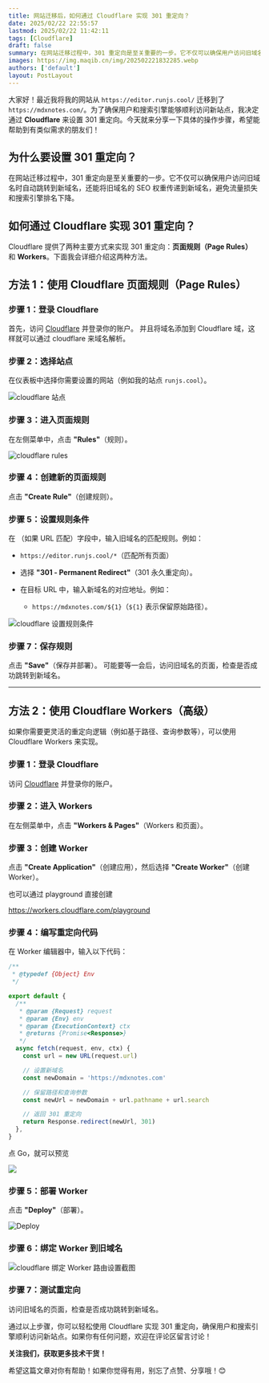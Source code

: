 ```yaml
---
title: 网站迁移后，如何通过 Cloudflare 实现 301 重定向？
date: 2025/02/22 22:55:57
lastmod: 2025/02/22 11:42:11
tags: [Cloudflare]
draft: false
summary: 在网站迁移过程中，301 重定向是至关重要的一步。它不仅可以确保用户访问旧域名时自动跳转到新域名，还能将旧域名的 SEO 权重传递到新域名，避免流量损失和搜索引擎排名下降。
images: https://img.maqib.cn/img/202502221832285.webp
authors: ['default']
layout: PostLayout
---
```


大家好！最近我将我的网站从 `https://editor.runjs.cool/` 迁移到了 `https://mdxnotes.com/`。为了确保用户和搜索引擎能够顺利访问新站点，我决定通过 **Cloudflare** 来设置 301 重定向。今天就来分享一下具体的操作步骤，希望能帮助到有类似需求的朋友们！

## 为什么要设置 301 重定向？

在网站迁移过程中，301 重定向是至关重要的一步。它不仅可以确保用户访问旧域名时自动跳转到新域名，还能将旧域名的 SEO 权重传递到新域名，避免流量损失和搜索引擎排名下降。

## 如何通过 Cloudflare 实现 301 重定向？

Cloudflare 提供了两种主要方式来实现 301 重定向：**页面规则（Page Rules）** 和 **Workers**。下面我会详细介绍这两种方法。

## 方法 1：使用 Cloudflare 页面规则（Page Rules）

### 步骤 1：登录 Cloudflare

首先，访问 [Cloudflare](https://www.cloudflare.com/) 并登录你的账户。
并且将域名添加到 Cloudflare 域，这样就可以通过 cloudflare 来域名解析。

### 步骤 2：选择站点

在仪表板中选择你需要设置的网站（例如我的站点 `runjs.cool`）。

![cloudflare 站点](https://img.maqib.cn/img/202502221832285.webp)

### 步骤 3：进入页面规则

在左侧菜单中，点击 **"Rules"**（规则）。

![cloudflare rules](https://img.maqib.cn/img/202502221833930.webp)

### 步骤 4：创建新的页面规则

点击 **"Create Rule"**（创建规则）。

### 步骤 5：设置规则条件

在 （如果 URL 匹配）字段中，输入旧域名的匹配规则。例如：

- `https://editor.runjs.cool/*`（匹配所有页面）

- 选择 **"301 - Permanent Redirect"**（301 永久重定向）。
- 在目标 URL 中，输入新域名的对应地址。例如：
  - `https://mdxnotes.com/${1}`（`${1}` 表示保留原始路径）。

![cloudflare 设置规则条件](https://img.maqib.cn/img/202502221615777.webp)

### 步骤 7：保存规则

点击 **"Save"**（保存并部署）。
可能要等一会后，访问旧域名的页面，检查是否成功跳转到新域名。

---

## 方法 2：使用 Cloudflare Workers（高级）

如果你需要更灵活的重定向逻辑（例如基于路径、查询参数等），可以使用 Cloudflare Workers 来实现。

### 步骤 1：登录 Cloudflare

访问 [Cloudflare](https://www.cloudflare.com/) 并登录你的账户。

### 步骤 2：进入 Workers

在左侧菜单中，点击 **"Workers & Pages"**（Workers 和页面）。

### 步骤 3：创建 Worker

点击 **"Create Application"**（创建应用），然后选择 **"Create Worker"**（创建 Worker）。

也可以通过 playground 直接创建

https://workers.cloudflare.com/playground

### 步骤 4：编写重定向代码

在 Worker 编辑器中，输入以下代码：

```javascript
/**
 * @typedef {Object} Env
 */

export default {
  /**
   * @param {Request} request
   * @param {Env} env
   * @param {ExecutionContext} ctx
   * @returns {Promise<Response>}
   */
  async fetch(request, env, ctx) {
    const url = new URL(request.url)

    // 设置新域名
    const newDomain = 'https://mdxnotes.com'

    // 保留路径和查询参数
    const newUrl = newDomain + url.pathname + url.search

    // 返回 301 重定向
    return Response.redirect(newUrl, 301)
  },
}
```

点 Go，就可以预览

![](https://img.maqib.cn/img/202502221635983.webp)

### 步骤 5：部署 Worker

点击 **"Deploy"**（部署）。

![Deploy](https://img.maqib.cn/img/202502221638193.webp)

### 步骤 6：绑定 Worker 到旧域名

![cloudflare 绑定 Worker 路由设置截图](https://img.maqib.cn/img/202502221645609.webp)

### 步骤 7：测试重定向

访问旧域名的页面，检查是否成功跳转到新域名。

通过以上步骤，你可以轻松使用 Cloudflare 实现 301 重定向，确保用户和搜索引擎顺利访问新站点。如果你有任何问题，欢迎在评论区留言讨论！

**关注我们，获取更多技术干货！**

希望这篇文章对你有帮助！如果你觉得有用，别忘了点赞、分享哦！😊
